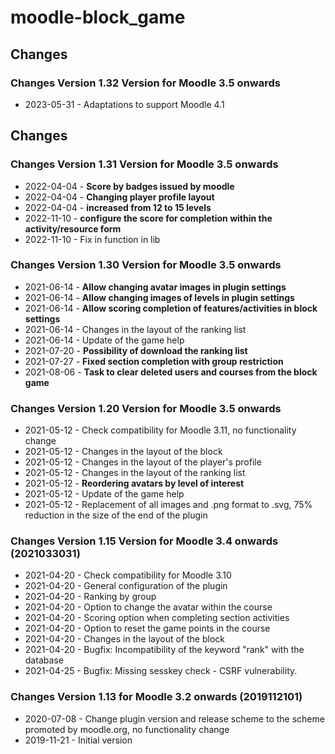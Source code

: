 moodle-block_game
========================

Changes
-------
### Changes Version 1.32 Version for Moodle 3.5 onwards

* 2023-05-31 - Adaptations to support Moodle 4.1

Changes
-------
### Changes Version 1.31 Version for Moodle 3.5 onwards

* 2022-04-04 - **Score by badges issued by moodle**
* 2022-04-04 - **Changing player profile layout**
* 2022-04-04 - **increased from 12 to 15 levels**
* 2022-11-10 - **configure the score for completion within the activity/resource form**
* 2022-11-10 - Fix in function in lib

### Changes Version 1.30 Version for Moodle 3.5 onwards

* 2021-06-14 - **Allow changing avatar images in plugin settings**
* 2021-06-14 - **Allow changing images of levels in plugin settings**
* 2021-06-14 - **Allow scoring completion of features/activities in block settings**
* 2021-06-14 - Changes in the layout of the ranking list
* 2021-06-14 - Update of the game help
* 2021-07-20 - **Possibility of download the ranking list**
* 2021-07-27 - **Fixed section completion with group restriction**
* 2021-08-06 - **Task to clear deleted users and courses from the block game**

### Changes Version 1.20 Version for Moodle 3.5 onwards

* 2021-05-12 - Check compatibility for Moodle 3.11, no functionality change
* 2021-05-12 - Changes in the layout of the block
* 2021-05-12 - Changes in the layout of the player's profile
* 2021-05-12 - Changes in the layout of the ranking list
* 2021-05-12 - **Reordering avatars by level of interest**
* 2021-05-12 - Update of the game help
* 2021-05-12 - Replacement of all images and .png format to .svg, 75% reduction in the size of the end of the plugin

### Changes Version 1.15 Version for Moodle 3.4 onwards (2021033031)

* 2021-04-20 - Check compatibility for Moodle 3.10
* 2021-04-20 - General configuration of the plugin
* 2021-04-20 - Ranking by group
* 2021-04-20 - Option to change the avatar within the course
* 2021-04-20 - Scoring option when completing section activities
* 2021-04-20 - Option to reset the game points in the course
* 2021-04-20 - Changes in the layout of the block
* 2021-04-20 - Bugfix: Incompatibility of the keyword "rank" with the database
* 2021-04-25 - Bugfix: Missing sesskey check - CSRF vulnerability.

### Changes Version 1.13 for Moodle 3.2 onwards (2019112101)

* 2020-07-08 - Change plugin version and release scheme to the scheme promoted by moodle.org, no functionality change
* 2019-11-21 - Initial version
